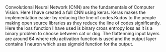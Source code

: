 Convolutional Neural Network (CNN) are the fundamentals of Computer Vision.
Here I have created a full CNN using keras.
Keras makes the implementation easier by reducing the line of codes.Kudos to the people making open source libraries as they reduce the line of codes significantly.
Here the loss function I have used is binary cross entropy loss as it is a binary problem to choose between cat or dog.
The flattenning input layers are around 64 where relu activation function is used and the output layer contains 1 neuron which uses sigmoid function for the output.
